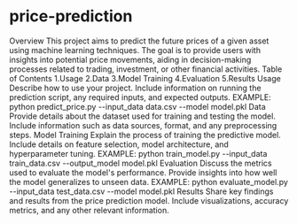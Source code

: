 # price-prediction
Overview
This project aims to predict the future prices of a given asset using machine learning techniques. The goal is to provide users with insights into potential price movements, aiding in decision-making processes related to trading, investment, or other financial activities.
Table of Contents
1.Usage
2.Data
3.Model Training
4.Evaluation
5.Results
Usage
Describe how to use your project. Include information on running the prediction script, any required inputs, and expected outputs.
EXAMPLE: python predict_price.py --input_data data.csv --model model.pkl
Data
Provide details about the dataset used for training and testing the model. Include information such as data sources, format, and any preprocessing steps.
Model Training
Explain the process of training the predictive model. Include details on feature selection, model architecture, and hyperparameter tuning.
EXAMPLE: python train_model.py --input_data train_data.csv --output_model model.pkl
Evaluation
Discuss the metrics used to evaluate the model's performance. Provide insights into how well the model generalizes to unseen data.
EXAMPLE: python evaluate_model.py --input_data test_data.csv --model model.pkl
Results
Share key findings and results from the price prediction model. Include visualizations, accuracy metrics, and any other relevant information.
